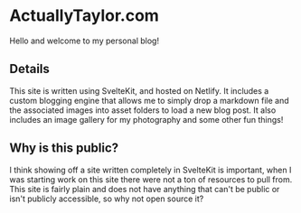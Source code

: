 # ActuallyTaylor.com
Hello and welcome to my personal blog!

## Details
This site is written using SvelteKit, and hosted on Netlify. It includes a custom blogging engine that allows me to simply drop a markdown file and the associated images into asset folders to load a new blog post. It also includes an image gallery for my photography and some other fun things!

## Why is this public?
I think showing off a site written completely in SvelteKit is important, when I was starting work on this site there were not a ton of resources to pull from. This site is fairly plain and does not have anything that can't be public or isn't publicly accessible, so why not open source it?